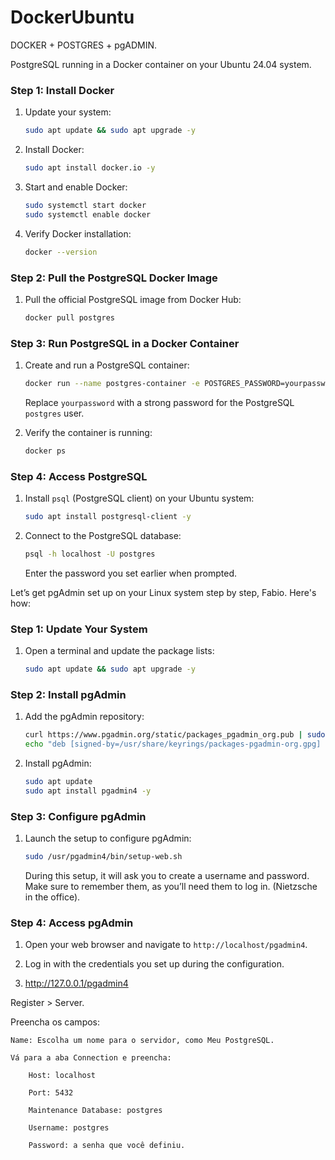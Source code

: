 # DockerUbuntu

DOCKER + POSTGRES + pgADMIN.

PostgreSQL running in a Docker container on your Ubuntu 24.04 system.

### Step 1: Install Docker
1. Update your system:
   ```bash
   sudo apt update && sudo apt upgrade -y
   ```
2. Install Docker:
   ```bash
   sudo apt install docker.io -y
   ```
3. Start and enable Docker:
   ```bash
   sudo systemctl start docker
   sudo systemctl enable docker
   ```
4. Verify Docker installation:
   ```bash
   docker --version
   ```

### Step 2: Pull the PostgreSQL Docker Image
1. Pull the official PostgreSQL image from Docker Hub:
   ```bash
   docker pull postgres
   ```

### Step 3: Run PostgreSQL in a Docker Container
1. Create and run a PostgreSQL container:
   ```bash
   docker run --name postgres-container -e POSTGRES_PASSWORD=yourpassword -d -p 5432:5432 postgres
   ```
   Replace `yourpassword` with a strong password for the PostgreSQL `postgres` user.

2. Verify the container is running:
   ```bash
   docker ps
   ```

### Step 4: Access PostgreSQL
1. Install `psql` (PostgreSQL client) on your Ubuntu system:
   ```bash
   sudo apt install postgresql-client -y
   ```
2. Connect to the PostgreSQL database:
   ```bash
   psql -h localhost -U postgres
   ```
   Enter the password you set earlier when prompted.

Let’s get pgAdmin set up on your Linux system step by step, Fabio. Here's how:

### Step 1: Update Your System
1. Open a terminal and update the package lists:
   ```bash
   sudo apt update && sudo apt upgrade -y
   ```

### Step 2: Install pgAdmin
1. Add the pgAdmin repository:
   ```bash
   curl https://www.pgadmin.org/static/packages_pgadmin_org.pub | sudo gpg --dearmor -o /usr/share/keyrings/packages-pgadmin-org.gpg
   echo "deb [signed-by=/usr/share/keyrings/packages-pgadmin-org.gpg] https://ftp.postgresql.org/pub/pgadmin/pgadmin4/apt/$(lsb_release -cs) pgadmin4 main" | sudo tee /etc/apt/sources.list.d/pgadmin4.list
   ```
2. Install pgAdmin:
   ```bash
   sudo apt update
   sudo apt install pgadmin4 -y
   ```

### Step 3: Configure pgAdmin
1. Launch the setup to configure pgAdmin:
   ```bash
   sudo /usr/pgadmin4/bin/setup-web.sh
   ```
   During this setup, it will ask you to create a username and password. Make sure to remember them, as you’ll need them to log in. (Nietzsche in the office).

### Step 4: Access pgAdmin
1. Open your web browser and navigate to `http://localhost/pgadmin4`.
2. Log in with the credentials you set up during the configuration.

3. http://127.0.0.1/pgadmin4

Register > Server.

Preencha os campos:

    Name: Escolha um nome para o servidor, como Meu PostgreSQL.

    Vá para a aba Connection e preencha:

        Host: localhost

        Port: 5432

        Maintenance Database: postgres

        Username: postgres

        Password: a senha que você definiu.
